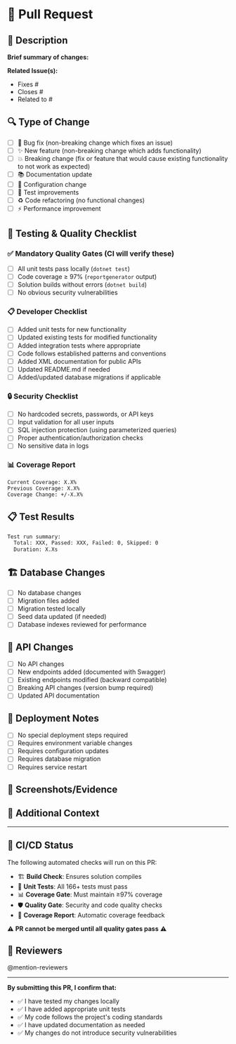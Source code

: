 # 🚀 Pull Request

## 📝 Description

**Brief summary of changes:**
<!-- Describe what this PR does and why -->

**Related Issue(s):**
<!-- Link to any related GitHub issues -->
- Fixes #
- Closes #
- Related to #

## 🔍 Type of Change

<!-- Check the relevant boxes -->
- [ ] 🐛 Bug fix (non-breaking change which fixes an issue)
- [ ] ✨ New feature (non-breaking change which adds functionality)
- [ ] 💥 Breaking change (fix or feature that would cause existing functionality to not work as expected)
- [ ] 📚 Documentation update
- [ ] 🔧 Configuration change
- [ ] 🧪 Test improvements
- [ ] ♻️ Code refactoring (no functional changes)
- [ ] ⚡ Performance improvement

## 🧪 Testing & Quality Checklist

### ✅ **Mandatory Quality Gates** (CI will verify these)
- [ ] All unit tests pass locally (`dotnet test`)
- [ ] Code coverage ≥ 97% (`reportgenerator` output)
- [ ] Solution builds without errors (`dotnet build`)
- [ ] No obvious security vulnerabilities

### 📋 **Developer Checklist** 
- [ ] Added unit tests for new functionality
- [ ] Updated existing tests for modified functionality  
- [ ] Added integration tests where appropriate
- [ ] Code follows established patterns and conventions
- [ ] Added XML documentation for public APIs
- [ ] Updated README.md if needed
- [ ] Added/updated database migrations if applicable

### 🔒 **Security Checklist**
- [ ] No hardcoded secrets, passwords, or API keys
- [ ] Input validation for all user inputs
- [ ] SQL injection protection (using parameterized queries)
- [ ] Proper authentication/authorization checks
- [ ] No sensitive data in logs

### 📊 **Coverage Report**
<!-- Paste your local coverage report summary here -->
```
Current Coverage: X.X%
Previous Coverage: X.X%  
Coverage Change: +/-X.X%
```

## 📋 Test Results

<!-- Paste test results summary -->
```bash
Test run summary: 
  Total: XXX, Passed: XXX, Failed: 0, Skipped: 0
  Duration: X.Xs
```

## 🏗️ Database Changes

<!-- Check if applicable -->
- [ ] No database changes
- [ ] Migration files added
- [ ] Migration tested locally
- [ ] Seed data updated (if needed)
- [ ] Database indexes reviewed for performance

## 📱 API Changes

<!-- If this PR affects the API -->
- [ ] No API changes
- [ ] New endpoints added (documented with Swagger)
- [ ] Existing endpoints modified (backward compatible)
- [ ] Breaking API changes (version bump required)
- [ ] Updated API documentation

## 🚀 Deployment Notes

<!-- Any special deployment considerations -->
- [ ] No special deployment steps required
- [ ] Requires environment variable changes
- [ ] Requires configuration updates
- [ ] Requires database migration
- [ ] Requires service restart

## 📸 Screenshots/Evidence

<!-- Add screenshots, logs, or other evidence of your changes working -->
<!-- For UI changes, API changes, etc. -->

## 🔗 Additional Context

<!-- Add any other context about the PR here -->
<!-- Links to documentation, design docs, etc. -->

---

## 🤖 CI/CD Status

The following automated checks will run on this PR:

- 🏗️ **Build Check**: Ensures solution compiles
- 🧪 **Unit Tests**: All 166+ tests must pass  
- 📊 **Coverage Gate**: Must maintain ≥97% coverage
- 🛡️ **Quality Gate**: Security and code quality checks
- 📝 **Coverage Report**: Automatic coverage feedback

⚠️ **PR cannot be merged until all quality gates pass** ⚠️

## 👥 Reviewers

<!-- Tag relevant reviewers -->
@mention-reviewers

---

**By submitting this PR, I confirm that:**
- ✅ I have tested my changes locally
- ✅ I have added appropriate unit tests  
- ✅ My code follows the project's coding standards
- ✅ I have updated documentation as needed
- ✅ My changes do not introduce security vulnerabilities
